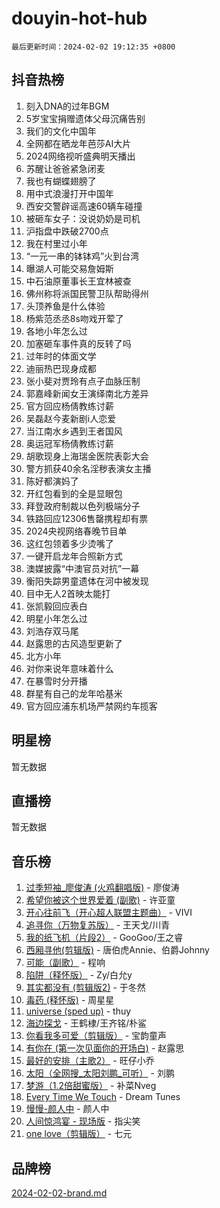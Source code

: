 # douyin-hot-hub

`最后更新时间：2024-02-02 19:12:35 +0800`

## 抖音热榜

1. 刻入DNA的过年BGM
1. 5岁宝宝捐赠遗体父母沉痛告别
1. 我们的文化中国年
1. 全网都在晒龙年芭莎AI大片
1. 2024网络视听盛典明天播出
1. 苏醒让爸爸紧急闭麦
1. 我也有蝴蝶翅膀了
1. 用中式浪漫打开中国年
1. 西安交警辟谣高速60辆车碰撞
1. 被砸车女子：没说奶奶是司机
1. 沪指盘中跌破2700点
1. 我在村里过小年
1. “一元一串的钵钵鸡”火到台湾
1. 曝湖人可能交易詹姆斯
1. 中石油原董事长王宜林被查
1. 佛州称将派国民警卫队帮助得州
1. 头顶养鱼是什么体验
1. 杨紫范丞丞8s吻戏开荤了
1. 各地小年怎么过
1. 加塞砸车事件真的反转了吗
1. 过年时的体面文学
1. 迪丽热巴现身成都
1. 张小斐对贾玲有点子血脉压制
1. 郭嘉峰新闻女王演绎南北方差异
1. 官方回应杨倩教练讨薪
1. 吴磊赵今麦新剧i人恋爱
1. 当江南水乡遇到王者国风
1. 奥运冠军杨倩教练讨薪
1. 胡歌现身上海瑞金医院表彰大会
1. 警方抓获40余名淫秽表演女主播
1. 陈好都演妈了
1. 开红包看到的全是显眼包
1. 拜登政府制裁以色列极端分子
1. 铁路回应12306售罄携程却有票
1. 2024央视网络春晚节目单
1. 这红包领着多少烫嘴了
1. 一键开启龙年合照新方式
1. 澳媒披露“中澳官员对抗”一幕
1. 衡阳失踪男童遗体在河中被发现
1. 目中无人2首映太能打
1. 张凯毅回应表白
1. 明星小年怎么过
1. 刘浩存双马尾
1. 赵露思的古风造型更新了
1. 北方小年
1. 对你来说年意味着什么
1. 在暴雪时分开播
1. 群星有自己的龙年哈基米
1. 官方回应浦东机场严禁网约车揽客

## 明星榜

暂无数据

## 直播榜

暂无数据

## 音乐榜

1. [过季短袖_廖俊涛 (火鸡翻唱版)](https://sf5-hl-cdn-tos.douyinstatic.com/obj/tos-cn-ve-2774/ogQVJl0tRBKxQgZji7YClFEBrVDeHpPTWfCZbQ) - 廖俊涛
1. [希望你被这个世界爱着 (副歌)](https://sf5-hl-cdn-tos.douyinstatic.com/obj/tos-cn-ve-2774/oUHCmWQfZlE3QQBKBeD8rCFLpJzPgCpImhsxMt) - 许亚童
1. [开心往前飞（开心超人联盟主题曲）](https://sf6-cdn-tos.douyinstatic.com/obj/tos-cn-ve-2774/9d8fb7c82cf1421fb93a9fe925275e0a) - VIVI
1. [追寻你（万物复苏版）](https://sf5-hl-cdn-tos.douyinstatic.com/obj/tos-cn-ve-2774/oYeAZJsbjIDit9APmBg8u6uDUQnHmoCf3gbo74) - 王天戈/川青
1. [我的纸飞机（片段2）](https://sf5-hl-cdn-tos.douyinstatic.com/obj/tos-cn-ve-2774/oM2ZrKcg2CD5AeRB2gkeXOFB1IxAGJdZPazYHf) - GooGoo/王之睿
1. [西厢寻他(剪辑版)](https://sf3-cdn-tos.douyinstatic.com/obj/tos-cn-ve-2774/oUsAVfAQKlRNxEv5qxvIB8o5qmIWUcXbzJKJhw) - 唐伯虎Annie、伯爵Johnny
1. [可能（副歌）](https://sf3-cdn-tos.douyinstatic.com/obj/tos-cn-ve-2774/cde1731888894259b333569393c2fb51) - 程响
1. [陷阱（释怀版）](https://sf6-cdn-tos.douyinstatic.com/obj/tos-cn-ve-2774/oE8C21LeZrzKLDFfQYgMzx4GAIHageG5IzayY7) - Zy/白允y
1. [其实都没有 (剪辑版2)](https://sf5-hl-cdn-tos.douyinstatic.com/obj/tos-cn-ve-2774/oEBNQenHZtBhxYjGgUDQk0BCHTigQafgFlbQ7k) - 于冬然
1. [毒药 (释怀版)](https://sf6-cdn-tos.douyinstatic.com/obj/tos-cn-ve-2774/oYILMEAzspdZBIzy4frJNB8ZHPHWAhiwowd4Ad) - 周星星
1. [universe (sped up)](https://sf6-cdn-tos.douyinstatic.com/obj/tos-cn-ve-2774/oIQnurQLDCsdYeegkM4CKuVb23MZBXtX6QB8bv) - thuy
1. [海边探戈](https://sf3-cdn-tos.douyinstatic.com/obj/tos-cn-ve-2774/os9gE0VQCGqt6VQkZDyBBYvfSDY0QFe3vVmubn) - 王鹤棣/王齐铭/朴鲨
1. [你看我多可爱（剪辑版）](https://sf5-hl-cdn-tos.douyinstatic.com/obj/tos-cn-ve-2774/018d241ee66a4a189b2fa9ea2fe3363d) - 宝韵童声
1. [有你在 (第一次见面你的开场白)](https://sf3-cdn-tos.douyinstatic.com/obj/tos-cn-ve-2774/oAthrQ3ClJBfI57uBoFEgNDYtNCZ0TSYQQfxQ0) - 赵露思
1. [最好的安排（主歌2）](https://sf5-hl-cdn-tos.douyinstatic.com/obj/tos-cn-ve-2774/oMMZX1DuHpMwgoDztBmZswgQnbCeeANZxBHkFY) - 旺仔小乔
1. [太阳（全网搜_太阳刘鹏_可听）](https://sf3-cdn-tos.douyinstatic.com/obj/tos-cn-ve-2774/ogWbyIQnlBFImVbeDocRdCIYtBHlbJXgfZMvgz) - 刘鹏
1. [梦游（1.2倍甜蜜版）](https://sf5-hl-cdn-tos.douyinstatic.com/obj/tos-cn-ve-2774/o4gyAUm8hwufoEABmwVIiQtHsFuGzAEEWtNMzo) - 补菜Nveg
1. [Every Time We Touch](https://sf3-cdn-tos.douyinstatic.com/obj/tos-cn-ve-2774/ogN6lUKQeBBfEVhIOMikG1CcJjugxk1tztZyhP) - Dream Tunes
1. [慢慢-颜人中](https://sf3-cdn-tos.douyinstatic.com/obj/tos-cn-ve-2774/ocjHNfBXdBxQNC8ZGAeoLMFTUgtBg8bkExunDC) - 颜人中
1. [人间惊鸿宴 - 现场版](https://sf3-cdn-tos.douyinstatic.com/obj/tos-cn-ve-2774/osF4mrPePAf2Yv8Wfr5fATCHZwL5h1QiGQAKwz) - 指尖笑
1. [one love（剪辑版）](https://sf6-cdn-tos.douyinstatic.com/obj/tos-cn-ve-2774/o4utbbKzHedACBQ0bkG7ZBgUvDQzbBDnYd1f1k) - 七元

## 品牌榜

[2024-02-02-brand.md](2024-02-02-brand.md)
